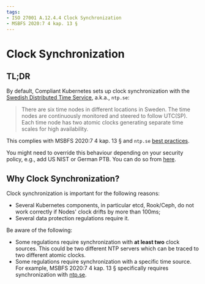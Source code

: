 ```yaml
---
tags:
- ISO 27001 A.12.4.4 Clock Synchronization
- MSBFS 2020:7 4 kap. 13 §
---
```

# Clock Synchronization

## TL;DR

By default, Compliant Kubernetes sets up clock synchronization with the [Swedish Distributed Time Service](https://www.ntp.se), a.k.a., `ntp.se`:

> There are six time nodes in different locations in Sweden.
> The time nodes are continuously monitored and steered to follow UTC(SP).
> Each time node has two atomic clocks generating separate time scales for high availability.

This complies with MSBFS 2020:7 4 kap. 13 § and `ntp.se` [best practices](https://www.netnod.se/blog/best-practices-connecting-ntp-servers).

You might need to override this behaviour depending on your security policy, e.g., add US NIST or German PTB. You can do so from [here](https://github.com/elastisys/compliantkubernetes-kubespray/blob/main/config/common/group_vars/k8s_cluster/ck8s-k8s-cluster.yaml#:~:text=ntp_servers:).

## Why Clock Synchronization?

Clock synchronization is important for the following reasons:

- Several Kubernetes components, in particular etcd, Rook/Ceph, do not work correctly if Nodes' clock drifts by more than 100ms;
- Several data protection regulations require it.

Be aware of the following:

- Some regulations require synchronization with **at least two** clock sources. This could be two different NTP servers which can be traced to two different atomic clocks.
- Some regulations require synchronization with a specific time source. For example, MSBFS 2020:7 4 kap. 13 § specifically requires synchronization with [ntp.se](https://www.ntp.se).
